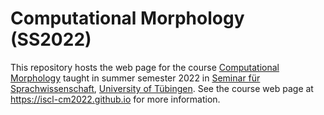 # Computational Morphology (SS2022)

This repository hosts the web page for the course
[Computational Morphology](https://iscl-cm2022.github.io)
taught in summer semester 2022 in
[Seminar für Sprachwissenschaft](http://sfs.uni-tuebingen.de/),
[University of Tübingen](http://uni-tuebingen.de/).
See the course web page at <https://iscl-cm2022.github.io> for more
information.

